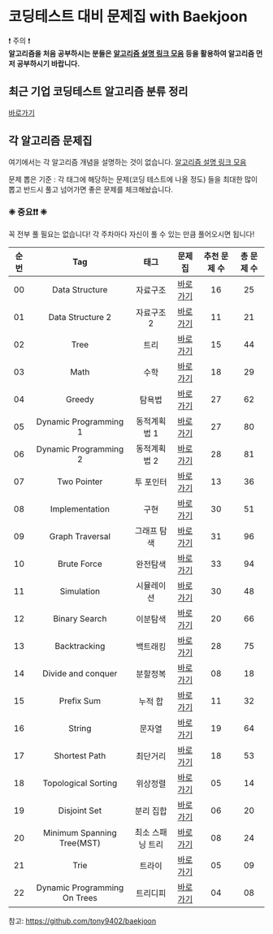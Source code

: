 # 코딩테스트 대비 문제집 with Baekjoon



❗️ 주의 ❗️  
<b> 알고리즘을 처음 공부하시는 분들은 [알고리즘 설명 링크 모음](./link_for_study.md) 등을 활용하여 알고리즘 먼저 공부하시기 바랍니다. </b>


## 최근 기업 코딩테스트 알고리즘 분류 정리

[바로가기](./CodingTest.md)


## 각 알고리즘 문제집

여기에서는 각 알고리즘 개념을 설명하는 것이 없습니다. [알고리즘 설명 링크 모음](./link_for_study.md)

문제 뽑은 기준 : 각 태그에 해당하는 문제(코딩 테스트에 나올 정도) 들을 최대한 많이 뽑고 반드시 풀고 넘어가면 좋은 문제를 체크해놨습니다.

### **❈ 중요❗️❗️ ❈**

꼭 전부 풀 필요는 없습니다!
각 주차마다 자신이 풀 수 있는 만큼 풀어오시면 됩니다!


| 순번 | Tag                          | 태그                | 문제집    | 추천 문제 수 | 총 문제 수 |
| :--: | :--------------------------: | :-----------------: | :------:  | :---------:  | :------: |
| 00 | Data Structure | 자료구조 | [바로가기](./data_structure) | 16 | 25 |
| 01 | Data Structure 2 | 자료구조 2 | [바로가기](./data_structure2) | 11 | 21 |
| 02 | Tree | 트리 | [바로가기](./tree) | 15 | 44 |
| 03 | Math | 수학 | [바로가기](./math) | 18 | 29 |
| 04 | Greedy | 탐욕법 | [바로가기](./greedy) | 27 | 62 |
| 05 | Dynamic Programming 1 | 동적계획법 1 | [바로가기](./dynamic_programming_1) | 27 | 80 |
| 06 | Dynamic Programming 2 | 동적계획법 2 | [바로가기](./dynamic_programming_2) | 28 | 81 |
| 07 | Two Pointer | 투 포인터 | [바로가기](./two_pointer) | 13 | 36 |
| 08 | Implementation | 구현 | [바로가기](./implementation) | 30 | 51 |
| 09 | Graph Traversal | 그래프 탐색 | [바로가기](./graph_traversal) | 31 | 96 |
| 10 | Brute Force | 완전탐색 | [바로가기](./brute_force) | 33 | 94 |
| 11 | Simulation | 시뮬레이션 | [바로가기](./simulation) | 30 | 48 |
| 12 | Binary Search | 이분탐색 | [바로가기](./binary_search) | 20 | 66 |
| 13 | Backtracking | 백트래킹 | [바로가기](./backtracking) | 28 | 75 |
| 14 | Divide and conquer | 분할정복 | [바로가기](./divide_and_conquer) | 08 | 18 |
| 15 | Prefix Sum | 누적 합 | [바로가기](./prefix_sum) | 11 | 32 |
| 16 | String | 문자열 | [바로가기](./string) | 19 | 64 |
| 17 | Shortest Path | 최단거리 | [바로가기](./shortest_path) | 18 | 53 |
| 18 | Topological Sorting | 위상정렬 | [바로가기](./topological_sorting) | 05 | 14 |
| 19 | Disjoint Set | 분리 집합 | [바로가기](./disjoint_set) | 06 | 20 |
| 20 | Minimum Spanning Tree(MST) | 최소 스패닝 트리 | [바로가기](./minimum_spanning_tree) | 08 | 24 |
| 21 | Trie | 트라이 | [바로가기](./trie) | 05 | 09 |
| 22 | Dynamic Programming On Trees | 트리디피 | [바로가기](./dynamic_programming_on_trees) | 04 | 08 |


참고: https://github.com/tony9402/baekjoon
 
 

 
